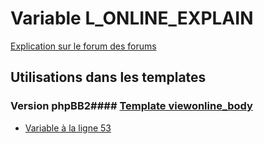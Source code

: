 # Variable L_ONLINE_EXPLAIN
[Explication sur le forum des forums](http://forum.forumactif.com/t294113-listing-des-variables#L_ONLINE_EXPLAIN)
## Utilisations dans les templates
### Version phpBB2#### [Template viewonline_body](subsilver/viewonline_body.md)
* [Variable à la ligne 53](../subsilver/viewonline_body.tpl#L53)